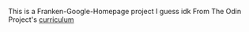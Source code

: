 This is a Franken-Google-Homepage project I guess idk
From The Odin Project's [curriculum](http://www.theodinproject.com/courses/web-development-101/lessons/html-css)